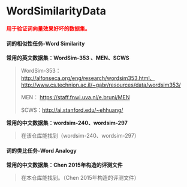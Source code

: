 # WordSimilarityData
<font color="#FF00000">**用于验证词向量效果好坏的数据集。**</font>

#### 词的相似性任务-Word Similarity

**常用的英文数据集：WordSim-353 、MEN、SCWS**

> WordSim-353： http://alfonseca.org/eng/research/wordsim353.html、
> ​              http://www.cs.technion.ac.il/~gabr/resources/data/wordsim353/
>
> MEN： https://staff.fnwi.uva.nl/e.bruni/MEN
>
> SCWS：http://ai.stanford.edu/~ehhuang/
>

**常用的中文数据集：wordsim-240、wordsim-297**

> 在该仓库能找到（wordsim-240、wordsim-297）
>



#### 词的类比任务-Word Analogy

**常用的中文数据集：Chen 2015年构造的评测文件**

> 在本仓库能找到。（Chen 2015年构造的评测文件）

